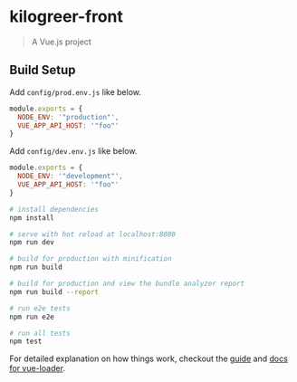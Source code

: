 # kilogreer-front

> A Vue.js project

## Build Setup

Add `config/prod.env.js` like below.

```javascript
module.exports = {
  NODE_ENV: '"production"',
  VUE_APP_API_HOST: '"foo"'
}
```

Add `config/dev.env.js` like below.

```javascript
module.exports = {
  NODE_ENV: '"development"',
  VUE_APP_API_HOST: '"foo"'
}
```

``` bash
# install dependencies
npm install

# serve with hot reload at localhost:8080
npm run dev

# build for production with minification
npm run build

# build for production and view the bundle analyzer report
npm run build --report

# run e2e tests
npm run e2e

# run all tests
npm test
```

For detailed explanation on how things work, checkout the [guide](http://vuejs-templates.github.io/webpack/) and [docs for vue-loader](http://vuejs.github.io/vue-loader).
